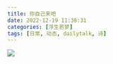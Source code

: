 ```yaml
---
title: 你自己来吧
date: 2022-12-19 11:38:31
categories: [浮生若梦]
tags: [日常, 动态, dailytalk, 诗]
---
```


![](https://i.imgur.com/WZArwfa.jpg)